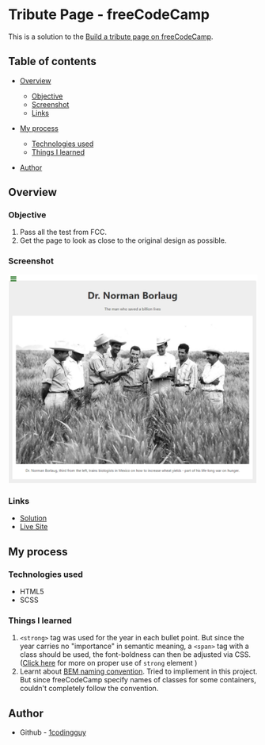 # Tribute Page - freeCodeCamp

This is a solution to the [Build a tribute page on freeCodeCamp](https://www.freecodecamp.org/learn/responsive-web-design/responsive-web-design-projects/build-a-tribute-page).

## Table of contents

- [Overview](#overview)
  - [Objective](#objective)
  - [Screenshot](#screenshot)
  - [Links](#links)
- [My process](#my-process)

  - [Technologies used](#technologies-used)
  - [Things I learned](#things-i-learned)

- [Author](#author)

## Overview

### Objective

1. Pass all the test from FCC.
2. Get the page to look as close to the original design as possible.

### Screenshot

![Something](./ScreenClip.png)

### Links

- [Solution](https://github.com/1codingguy/fcc-responsive-projects/blob/main/build-a-tribute-page/)
- [Live Site](https://1codingguy.github.io/fcc-responsive-projects/build-a-tribute-page/)

## My process

### Technologies used

- HTML5
- SCSS

### Things I learned

1. `<strong>` tag was used for the year in each bullet point. But since the year carries no "importance" in semantic meaning, a `<span>` tag with a class should be used, the font-boldness can then be adjusted via CSS. ([Click here](https://html.com/tags/strong/) for more on proper use of `strong` element )
2. Learnt about [BEM naming convention](http://getbem.com/naming/). Tried to impliement in this project. But since freeCodeCamp specify names of classes for some containers, couldn't completely follow the convention.

## Author

- Github - [1codingguy](https://github.com/1codingguy)
